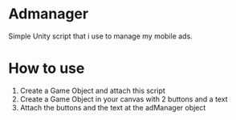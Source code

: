 # Admanager
Simple Unity script that i use to manage my mobile ads.

# How to use

1. Create a Game Object and attach this script 
2. Create a Game Object in your canvas with 2 buttons and a text
3. Attach the buttons and the text at the adManager object
